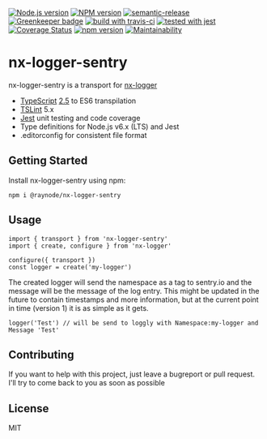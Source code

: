 [![Node.js version][nodejs-badge]][nodejs]
[![NPM version][npm-badge]][npm]
[![semantic-release][semantic-release-badge]][semantic-release]
[![Greenkeeper badge][greenkeeper-badge]][greenkeeper]
[![build with travis-ci][travis-badge]][travis]
[![tested with jest][jest-badge]][jest]
[![Coverage Status](https://coveralls.io/repos/github/raynode/nx-logger-sentry/badge.svg?branch=master)](https://coveralls.io/github/raynode/nx-logger-sentry?branch=master)
[![npm version](https://badge.fury.io/js/%40raynode%2Fnx-logger-sentry.svg)](https://badge.fury.io/js/%40raynode%2Fnx-logger-sentry)
[![Maintainability](https://api.codeclimate.com/v1/badges/2f9c0e3cbb7f8d721b57/maintainability)](https://codeclimate.com/github/raynode/nx-logger-sentry/maintainability)

# nx-logger-sentry

nx-logger-sentry is a transport for [nx-logger](https://github.com/raynode/nx-logger)

+ [TypeScript][typescript] [2.5][typescript-25] to ES6 transpilation
+ [TSLint][tslint] 5.x
+ [Jest][jest] unit testing and code coverage
+ Type definitions for Node.js v6.x (LTS) and Jest
+ .editorconfig for consistent file format

## Getting Started

Install nx-logger-sentry using npm:

```
npm i @raynode/nx-logger-sentry
```

## Usage

```
import { transport } from 'nx-logger-sentry'
import { create, configure } from 'nx-logger'

configure({ transport })
const logger = create('my-logger')

```

The created logger will send the namespace as a tag to sentry.io and the message will be the message of the log entry.
This might be updated in the future to contain timestamps and more information, but at the current point in time (version 1) it is as simple as it gets.

```
logger('Test') // will be send to loggly with Namespace:my-logger and Message 'Test'
```


## Contributing

If you want to help with this project, just leave a bugreport or pull request.
I'll try to come back to you as soon as possible

## License

MIT

[greenkeeper-badge]: https://badges.greenkeeper.io/raynode/nx-logger-sentry.svg
[greenkeeper]: https://greenkeeper.io/
[jest-badge]: https://img.shields.io/badge/tested_with-jest-99424f.svg
[jest]: https://facebook.github.io/jest/
[nodejs-badge]: https://img.shields.io/badge/node->=%208.2.1-blue.svg
[nodejs]: https://nodejs.org/dist/latest-v8.x/docs/api/
[npm-badge]: https://img.shields.io/badge/npm->=%205.4.0-blue.svg
[npm]: https://docs.npmjs.com/
[semantic-release-badge]: https://img.shields.io/badge/%20%20%F0%9F%93%A6%F0%9F%9A%80-semantic--release-e10079.svg
[semantic-release]: https://github.com/semantic-release/semantic-release
[travis-badge]: https://travis-ci.org/raynode/nx-logger-sentry.svg?branch=master
[travis]: https://travis-ci.org/raynode/nx-logger-sentry
[tslint]: https://palantir.github.io/tslint/
[typescript-25]: https://github.com/Microsoft/TypeScript/wiki/What's-new-in-TypeScript#typescript-25
[typescript]: https://www.typescriptlang.org/
